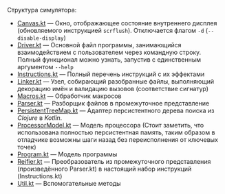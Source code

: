 Структура симулятора:
- [Canvas.kt](Canvas.kt) — Окно, отображающее состояние внутреннего дисплея (обновляемого инструкцией `scrflush`). Отключается флагом `-d` (`--disable-display`)
- [Driver.kt](Driver.kt) — Основной файл программы, занимающийся взаимодействием с пользователем через командную строку. Полный функционал можно узнать, запустив с единственным аргументом `--help`
- [Instructions.kt](Instructions.kt) — Полный перечень инструкций с их эффектами  
- [Linker.kt](Linker.kt) — Узел, собирающий разобранные файлы, выполняющий декорацию имён и валидацию вызовов (соответствие сигнатур)
- [Macros.kt](Macros.kt) — Обработчик макросов
- [Parser.kt](Parser.kt) — Разборщик файлов в промежуточное представление
- [PersistentTreeMap.kt](PersistentTreeMap.kt) — Адаптер персистентного дерева поиска из _Clojure_ в _Kotlin_.
- [ProcessorModel.kt](ProcessorModel.kt) — Модель процессора (Стоит заметить, что использована полностью персистентная память, таким образом в отладчике возможны шаги назад без переисполнения от ключевых точек)
- [Program.kt](Program.kt) — Модель программы
- [Reifier.kt](Reifier.kt) — Преобразователь из промежуточного представления (произведённого Parser.kt) в настоящий набор инструкций (Instructions.kt)  
- [Util.kt](Util.kt) — Вспомогательные методы